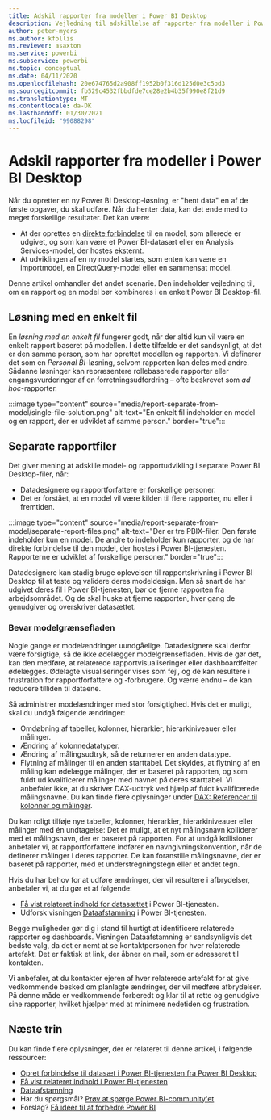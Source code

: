 ```yaml
---
title: Adskil rapporter fra modeller i Power BI Desktop
description: Vejledning til adskillelse af rapporter fra modeller i Power BI Desktop.
author: peter-myers
ms.author: kfollis
ms.reviewer: asaxton
ms.service: powerbi
ms.subservice: powerbi
ms.topic: conceptual
ms.date: 04/11/2020
ms.openlocfilehash: 20e674765d2a908ff1952b0f316d125d0e3c5bd3
ms.sourcegitcommit: fb529c4532fbbdfde7ce28e2b4b35f990e8f21d9
ms.translationtype: MT
ms.contentlocale: da-DK
ms.lasthandoff: 01/30/2021
ms.locfileid: "99088298"
---
```

# <a name="separate-reports-from-models-in-power-bi-desktop"></a>Adskil rapporter fra modeller i Power BI Desktop

Når du opretter en ny Power BI Desktop-løsning, er "hent data" en af de første opgaver, du skal udføre. Når du henter data, kan det ende med to meget forskellige resultater. Det kan være:

- At der oprettes en [direkte forbindelse](../connect-data/desktop-report-lifecycle-datasets.md) til en model, som allerede er udgivet, og som kan være et Power BI-datasæt eller en Analysis Services-model, der hostes eksternt.
- At udviklingen af en ny model startes, som enten kan være en importmodel, en DirectQuery-model eller en sammensat model.

Denne artikel omhandler det andet scenarie. Den indeholder vejledning til, om en rapport og en model bør kombineres i en enkelt Power BI Desktop-fil.

## <a name="single-file-solution"></a>Løsning med en enkelt fil

En _løsning med en enkelt fil_ fungerer godt, når der altid kun vil være en enkelt rapport baseret på modellen. I dette tilfælde er det sandsynligt, at det er den samme person, som har oprettet modellen og rapporten. Vi definerer det som en _Personal BI_-løsning, selvom rapporten kan deles med andre. Sådanne løsninger kan repræsentere rollebaserede rapporter eller engangsvurderinger af en forretningsudfordring – ofte beskrevet som _ad hoc_-rapporter.

:::image type="content" source="media/report-separate-from-model/single-file-solution.png" alt-text="En enkelt fil indeholder en model og en rapport, der er udviklet af samme person." border="true":::

## <a name="separate-report-files"></a>Separate rapportfiler

Det giver mening at adskille model- og rapportudvikling i separate Power BI Desktop-filer, når:

- Datadesignere og rapportforfattere er forskellige personer.
- Det er forstået, at en model vil være kilden til flere rapporter, nu eller i fremtiden.

:::image type="content" source="media/report-separate-from-model/separate-report-files.png" alt-text="Der er tre PBIX-filer. Den første indeholder kun en model. De andre to indeholder kun rapporter, og de har direkte forbindelse til den model, der hostes i Power BI-tjenesten. Rapporterne er udviklet af forskellige personer." border="true":::

Datadesignere kan stadig bruge oplevelsen til rapportskrivning i Power BI Desktop til at teste og validere deres modeldesign. Men så snart de har udgivet deres fil i Power BI-tjenesten, bør de fjerne rapporten fra arbejdsområdet. Og de skal huske at fjerne rapporten, hver gang de genudgiver og overskriver datasættet.

### <a name="preserve-the-model-interface"></a>Bevar modelgrænsefladen

Nogle gange er modelændringer uundgåelige. Datadesignere skal derfor være forsigtige, så de ikke ødelægger modelgrænsefladen. Hvis de gør det, kan den medføre, at relaterede rapportvisualiseringer eller dashboardfelter ødelægges. Ødelagte visualiseringer vises som fejl, og de kan resultere i frustration for rapportforfattere og -forbrugere. Og værre endnu – de kan reducere tilliden til dataene.

Så administrer modelændringer med stor forsigtighed. Hvis det er muligt, skal du undgå følgende ændringer:

- Omdøbning af tabeller, kolonner, hierarkier, hierarkiniveauer eller målinger.
- Ændring af kolonnedatatyper.
- Ændring af målingsudtryk, så de returnerer en anden datatype.
- Flytning af målinger til en anden starttabel. Det skyldes, at flytning af en måling kan ødelægge målinger, der er baseret på rapporten, og som fuldt ud kvalificerer målinger med navnet på deres starttabel. Vi anbefaler ikke, at du skriver DAX-udtryk ved hjælp af fuldt kvalificerede målingsnavne. Du kan finde flere oplysninger under [DAX: Referencer til kolonner og målinger](dax-column-measure-references.md).

Du kan roligt tilføje nye tabeller, kolonner, hierarkier, hierarkiniveauer eller målinger med én undtagelse: Det er muligt, at et nyt målingsnavn kolliderer med et målingsnavn, der er baseret på rapporten. For at undgå kollisioner anbefaler vi, at rapportforfattere indfører en navngivningskonvention, når de definerer målinger i deres rapporter. De kan foranstille målingsnavne, der er baseret på rapporter, med et understregningstegn eller et andet tegn.

Hvis du har behov for at udføre ændringer, der vil resultere i afbrydelser, anbefaler vi, at du gør et af følgende:

- [Få vist relateret indhold for datasættet](../consumer/end-user-related.md) i Power BI-tjenesten.
- Udforsk visningen [Dataafstamning](../collaborate-share/service-data-lineage.md) i Power BI-tjenesten.

Begge muligheder gør dig i stand til hurtigt at identificere relaterede rapporter og dashboards. Visningen Dataafstamning er sandsynligvis det bedste valg, da det er nemt at se kontaktpersonen for hver relaterede artefakt. Det er faktisk et link, der åbner en mail, som er adresseret til kontakten.

Vi anbefaler, at du kontakter ejeren af hver relaterede artefakt for at give vedkommende besked om planlagte ændringer, der vil medføre afbrydelser. På denne måde er vedkommende forberedt og klar til at rette og genudgive sine rapporter, hvilket hjælper med at minimere nedetiden og frustration.

## <a name="next-steps"></a>Næste trin

Du kan finde flere oplysninger, der er relateret til denne artikel, i følgende ressourcer:

- [Opret forbindelse til datasæt i Power BI-tjenesten fra Power BI Desktop](../connect-data/desktop-report-lifecycle-datasets.md)
- [Få vist relateret indhold i Power BI-tjenesten](../consumer/end-user-related.md)
- [Dataafstamning](../collaborate-share/service-data-lineage.md)
- Har du spørgsmål? [Prøv at spørge Power BI-community'et](https://community.powerbi.com/)
- Forslag? [Få ideer til at forbedre Power BI](https://ideas.powerbi.com/)

